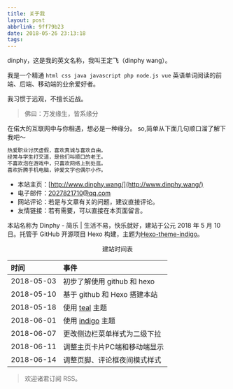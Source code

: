 ```yaml
---
title: 关于我
layout: post
abbrlink: 9ff79b23
date: 2018-05-26 23:13:18
tags:
---
```

dinphy，这是我的英文名称，我叫王定飞（dinphy wang）。

我是一个精通 `html css java javascript php node.js vue` 英语单词阅读的前端、后端、移动端的业余爱好者。

我习惯于远观，不擅长近战。

> 佛曰：万发缘生，皆系缘分

在偌大的互联网中与你相遇，想必是一种缘分。
so,简单从下面几句顺口溜了解下我吧～

```js
热爱职业讨厌虚假，喜欢真诚与喜欢自由。
经常与学生打交道，是他们叫顺口的老王。
不喜欢泡在游戏中，只喜欢网络上到处逛。
喜欢折腾手机电脑，钟爱文字也偶尔小作。
```
 - 本站主页：[http://www.dinphy.wang/](http://www.dinphy.wang/)
 - 电子邮件：2027821710@qq.com
 - 网站评论：若是与文章有关的问题，建议直接评论。
 - 友情链接：若有需要，可以直接在本页面留言。

本站名称为 Dinphy - 简乐 | 生活不易，快乐就好，建站于公元 2018 年 5 月 10 日。托管于 GitHub 开源项目 Hexo 构建，主题为[Hexo-theme-indigo](https://github.com/dinphy/hexo-theme-indigo-plus)。


<center>建站时间表</center>

| 时间				  | 事件 												          |
|:--------------------|:--------------------------------------------------------------|
| 2018-05-03 | 初步了解使用 github 和 hexo   									      |
| 2018-05-10 | 基于 github 和 Hexo 搭建本站                                           | 
| 2018-05-18 | 使用 [teal](https://github.com/dinphy/hexo-theme-teal) 主题            |
| 2018-06-01 | 使用 [indigo](https://github.com/dinphy/hexo-theme-indigo-plus) 主题   |
| 2018-06-07 | 更改侧边栏菜单样式为二级下拉									          |
| 2018-06-11 | 调整主页卡片PC端和移动端显示     									  |
| 2018-06-14 | 调整页脚、评论框夜间模式样式                                           |

> 欢迎诸君订阅 RSS。
